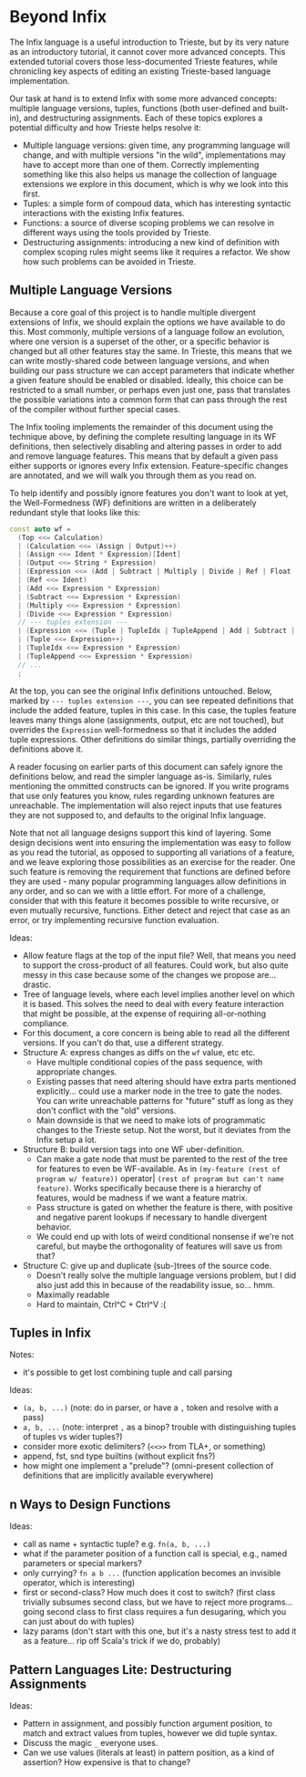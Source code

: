 # Beyond Infix

The Infix language is a useful introduction to Trieste, but by its very nature as an introductory tutorial, it cannot cover more advanced concepts.
This extended tutorial covers those less-documented Trieste features, while chronicling key aspects of editing an existing Trieste-based language implementation.

Our task at hand is to extend Infix with some more advanced concepts: multiple language versions, tuples, functions (both user-defined and built-in), and destructuring assignments.
Each of these topics explores a potential difficulty and how Trieste helps resolve it:
- Multiple language versions: given time, any programming language will change, and with multiple versions "in the wild", implementations may have to accept more than one of them.
  Correctly implementing something like this also helps us manage the collection of language extensions we explore in this document, which is why we look into this first.
- Tuples: a simple form of compoud data, which has interesting syntactic interactions with the existing Infix features.
- Functions: a source of diverse scoping problems we can resolve in different ways using the tools provided by Trieste.
- Destructuring assignments: introducing a new kind of definition with complex scoping rules might seems like it requires a refactor.
  We show how such problems can be avoided in Trieste.

## Multiple Language Versions

Because a core goal of this project is to handle multiple divergent extensions of Infix, we should explain the options we have available to do this.
Most commonly, multiple versions of a language follow an evolution, where one version is a superset of the other, or a specific behavior is changed but all other features stay the same.
In Trieste, this means that we can write mostly-shared code between language versions, and when building our pass structure we can accept parameters that indicate whether a given feature should be enabled or disabled.
Ideally, this choice can be restricted to a small number, or perhaps even just one, pass that translates the possible variations into a common form that can pass through the rest of the compiler without further special cases.

The Infix tooling implements the remainder of this document using the technique above, by defining the complete resulting language in its WF definitions, then selectively disabling and altering passes in order to add and remove language features.
This means that by default a given pass either supports or ignores every Infix extension.
Feature-specific changes are annotated, and we will walk you through them as you read on.

To help identify and possibly ignore features you don't want to look at yet, the Well-Formedness (WF) definitions are written in a deliberately redundant style that looks like this:
```cpp
const auto wf =
  (Top <<= Calculation)
  | (Calculation <<= (Assign | Output)++)
  | (Assign <<= Ident * Expression)[Ident]
  | (Output <<= String * Expression)
  | (Expression <<= (Add | Subtract | Multiply | Divide | Ref | Float | Int))
  | (Ref <<= Ident)
  | (Add <<= Expression * Expression)
  | (Subtract <<= Expression * Expression)
  | (Multiply <<= Expression * Expression)
  | (Divide <<= Expression * Expression)
  // --- tuples extension ---
  | (Expression <<= (Tuple | TupleIdx | TupleAppend | Add | Subtract | Multiply | Divide | Ref | Float | Int))
  | (Tuple <<= Expression++)
  | (TupleIdx <<= Expression * Expression)
  | (TupleAppend <<= Expression * Expression)
  // ...
  ;
```

At the top, you can see the original Infix definitions untouched.
Below, marked by `--- tuples extension ---`, you can see repeated definitions that include the added feature, tuples in this case.
In this case, the tuples feature leaves many things alone (assignments, output, etc are not touched), but overrides the `Expression` well-formedness so that it includes the added tuple expressions.
Other definitions do similar things, partially overriding the definitions above it.

A reader focusing on earlier parts of this document can safely ignore the definitions below, and read the simpler language as-is.
Similarly, rules mentioning the ommitted constructs can be ignored.
If you write programs that use only features you know, rules regarding unknown features are unreachable.
The implementation will also reject inputs that use features they are not supposed to, and defaults to the original Infix language.

Note that not all language designs support this kind of layering.
Some design decisions went into ensuring the implementation was easy to follow as you read the tutorial, as opposed to supporting all variations of a feature, and we leave exploring those possibilities as an exercise for the reader.
One such feature is removing the requirement that functions are defined before they are used - many popular programming languages allow definitions in any order, and so can we with a little effort.
For more of a challenge, consider that with this feature it becomes possible to write recursive, or even mutually recursive, functions.
Either detect and reject that case as an error, or try implementing recursive function evaluation.


Ideas:
- Allow feature flags at the top of the input file? Well, that means you need to support the cross-product of all features.
  Could work, but also quite messy in this case because some of the changes we propose are... drastic.
- Tree of language levels, where each level implies another level on which it is based.
  This solves the need to deal with every feature interaction that might be possible, at the expense of requiring all-or-nothing compliance.
- For this document, a core concern is being able to read all the different versions.
  If you can't do that, use a different strategy.
- Structure A: express changes as diffs on the `wf` value, etc etc.
  - Have multiple conditional copies of the pass sequence, with appropriate changes.
  - Existing passes that need altering should have extra parts mentioned explicitly... could use a marker node in the tree to gate the nodes.
    You can write unreachable patterns for "future" stuff as long as they don't conflict with the "old" versions.
  - Main downside is that we need to make lots of programmatic changes to the Trieste setup.
    Not the worst, but it deviates from the Infix setup a lot.
- Structure B: build version tags into one WF uber-definition.
  - Can make a gate node that must be parented to the rest of the tree for features to even be WF-available.
    As in `(my-feature (rest of program w/ feature))` operator| `(rest of program but can't name feature)`.
    Works specifically because there is a hierarchy of features, would be madness if we want a feature matrix.
  - Pass structure is gated on whether the feature is there, with positive and negative parent lookups if necessary to handle divergent behavior.
  - We could end up with lots of weird conditional nonsense if we're not careful, but maybe the orthogonality of features will save us from that?
- Structure C: give up and duplicate (sub-)trees of the source code.
  - Doesn't really solve the multiple language versions problem, but I did also just add this in because of the readability issue, so... hmm.
  - Maximally readable
  - Hard to maintain, Ctrl^C + Ctrl^V :(

## Tuples in Infix

Notes:
- it's possible to get lost combining tuple and call parsing

Ideas:
- `(a, b, ...)` (note: do in parser, or have a `,` token and resolve with a pass)
- `a, b, ...` (note: interpret `,` as a binop? trouble with distinguishing tuples of tuples vs wider tuples?)
- consider more exotic delimiters? (`<<>>` from TLA+, or something)
- append, fst, snd type builtins (without explicit fns?)
- how might one implement a "prelude"? (omni-present collection of definitions that are implicitly available everywhere)

## n Ways to Design Functions

Ideas:
- call as name + syntactic tuple? e.g. `fn(a, b, ...)`
- what if the parameter position of a function call is special, e.g., named parameters or special markers?
- only currying? `fn a b ...` (function application becomes an invisible operator, which is interesting)
- first or second-class? How much does it cost to switch? (first class trivially subsumes second class, but we have to reject more programs... going second class to first class requires a fun desugaring, which you can just about do with tuples)
- lazy params (don't start with this one, but it's a nasty stress test to add it as a feature... rip off Scala's trick if we do, probably)

## Pattern Languages Lite: Destructuring Assignments

Ideas:
- Pattern in assignment, and possibly function argument position, to match and extract values from tuples, however we did tuple syntax.
- Discuss the magic `_` everyone uses.
- Can we use values (literals at least) in pattern position, as a kind of assertion? How expensive is that to change?
